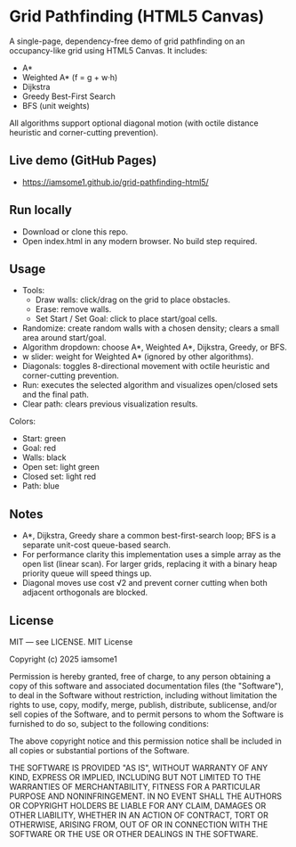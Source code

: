 # Grid Pathfinding (HTML5 Canvas)

A single-page, dependency-free demo of grid pathfinding on an occupancy-like grid using HTML5 Canvas. It includes:

- A*
- Weighted A* (f = g + w·h)
- Dijkstra
- Greedy Best-First Search
- BFS (unit weights)

All algorithms support optional diagonal motion (with octile distance heuristic and corner-cutting prevention).

## Live demo (GitHub Pages)
- https://iamsome1.github.io/grid-pathfinding-html5/


## Run locally

- Download or clone this repo.
- Open index.html in any modern browser. No build step required.

## Usage

- Tools:
  - Draw walls: click/drag on the grid to place obstacles.
  - Erase: remove walls.
  - Set Start / Set Goal: click to place start/goal cells.
- Randomize: create random walls with a chosen density; clears a small area around start/goal.
- Algorithm dropdown: choose A*, Weighted A*, Dijkstra, Greedy, or BFS.
- w slider: weight for Weighted A* (ignored by other algorithms).
- Diagonals: toggles 8-directional movement with octile heuristic and corner-cutting prevention.
- Run: executes the selected algorithm and visualizes open/closed sets and the final path.
- Clear path: clears previous visualization results.

Colors:
- Start: green
- Goal: red
- Walls: black
- Open set: light green
- Closed set: light red
- Path: blue

## Notes

- A*, Dijkstra, Greedy share a common best-first-search loop; BFS is a separate unit-cost queue-based search.
- For performance clarity this implementation uses a simple array as the open list (linear scan). For larger grids, replacing it with a binary heap priority queue will speed things up.
- Diagonal moves use cost √2 and prevent corner cutting when both adjacent orthogonals are blocked.

## License

MIT — see LICENSE.
MIT License

Copyright (c) 2025 iamsome1

Permission is hereby granted, free of charge, to any person obtaining a copy
of this software and associated documentation files (the "Software"), to deal
in the Software without restriction, including without limitation the rights
to use, copy, modify, merge, publish, distribute, sublicense, and/or sell
copies of the Software, and to permit persons to whom the Software is
furnished to do so, subject to the following conditions:

The above copyright notice and this permission notice shall be included in
all copies or substantial portions of the Software.

THE SOFTWARE IS PROVIDED "AS IS", WITHOUT WARRANTY OF ANY KIND, EXPRESS OR
IMPLIED, INCLUDING BUT NOT LIMITED TO THE WARRANTIES OF MERCHANTABILITY,
FITNESS FOR A PARTICULAR PURPOSE AND NONINFRINGEMENT. IN NO EVENT SHALL THE
AUTHORS OR COPYRIGHT HOLDERS BE LIABLE FOR ANY CLAIM, DAMAGES OR OTHER
LIABILITY, WHETHER IN AN ACTION OF CONTRACT, TORT OR OTHERWISE, ARISING FROM,
OUT OF OR IN CONNECTION WITH THE SOFTWARE OR THE USE OR OTHER DEALINGS IN
THE SOFTWARE.
